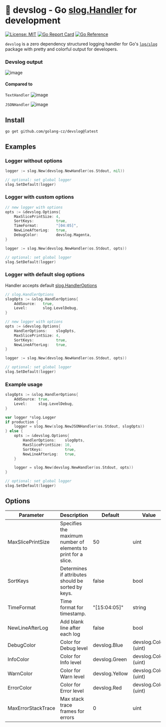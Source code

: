 # 🧻 devslog - Go [slog.Handler](https://pkg.go.dev/log/slog#Handler) for development
 [![License: MIT](https://img.shields.io/badge/License-MIT-yellow.svg)](https://github.com/golang-cz/devslog/blob/master/LICENSE)
 [![Go Report Card](https://goreportcard.com/badge/github.com/golang-cz/devslog)](https://goreportcard.com/report/github.com/golang-cz/devslog)
 [![Go Reference](https://pkg.go.dev/badge/github.com/golang-cz/devslog.svg)](https://pkg.go.dev/github.com/golang-cz/devslog)

`devslog` is a zero dependency structured logging handler for Go's [`log/slog`](https://pkg.go.dev/log/slog) package with pretty and colorful output for developers.

### Devslog output
![image](https://github.com/golang-cz/devslog/assets/17728576/cfdc1634-16fe-4dd0-a643-21bf519cd4fe)

#### Compared to
`TextHandler`
![image](https://github.com/golang-cz/devslog/assets/17728576/49aab1c0-93ba-409d-8637-a96eeeaaf0e1)

`JSONHandler`
![image](https://github.com/golang-cz/devslog/assets/17728576/775af693-2f96-47e8-9190-5ead77b41a27)

## Install
```
go get github.com/golang-cz/devslog@latest
```

## Examples
### Logger without options
```go
logger := slog.New(devslog.NewHandler(os.Stdout, nil))

// optional: set global logger
slog.SetDefault(logger)
```

### Logger with custom options
```go
// new logger with options
opts := &devslog.Options{
	MaxSlicePrintSize: 4,
	SortKeys:          true,
	TimeFormat:        "[04:05]",
	NewLineAfterLog:   true,
	DebugColor:        devslog.Magenta,
}

logger := slog.New(devslog.NewHandler(os.Stdout, opts))

// optional: set global logger
slog.SetDefault(logger)
```

### Logger with default slog options
Handler accepts default [slog.HandlerOptions](https://pkg.go.dev/golang.org/x/exp/slog#HandlerOptions)
```go
// slog.HandlerOptions
slogOpts := &slog.HandlerOptions{
	AddSource:   true,
	Level:       slog.LevelDebug,
}

// new logger with options
opts := &devslog.Options{
	HandlerOptions:    slogOpts,
	MaxSlicePrintSize: 4,
	SortKeys:          true,
	NewLineAfterLog:   true,
}

logger := slog.New(devslog.NewHandler(os.Stdout, opts))

// optional: set global logger
slog.SetDefault(logger)
```

### Example usage
```go
slogOpts := &slog.HandlerOptions{
	AddSource: true,
	Level:     slog.LevelDebug,
}

var logger *slog.Logger
if production {
	logger = slog.New(slog.NewJSONHandler(os.Stdout, slogOpts))
} else {
	opts := &devslog.Options{
		HandlerOptions:    slogOpts,
		MaxSlicePrintSize: 10,
		SortKeys:          true,
		NewLineAfterLog:   true,
	}

	logger = slog.New(devslog.NewHandler(os.Stdout, opts))
}

// optional: set global logger
slog.SetDefault(logger)
```

## Options
| Parameter          | Description                                                    | Default        | Value                |
|--------------------|----------------------------------------------------------------|----------------|----------------------|
| MaxSlicePrintSize  | Specifies the maximum number of elements to print for a slice. | 50             | uint                 |
| SortKeys           | Determines if attributes should be sorted by keys.             | false          | bool                 |
| TimeFormat         | Time format for timestamp.                                     | "[15:04:05]"   | string               |
| NewLineAfterLog    | Add blank line after each log                                  | false          | bool                 |
| DebugColor         | Color for Debug level                                          | devslog.Blue   | devslog.Color (uint) |
| InfoColor          | Color for Info level                                           | devslog.Green  | devslog.Color (uint) |
| WarnColor          | Color for Warn level                                           | devslog.Yellow | devslog.Color (uint) |
| ErrorColor         | Color for Error level                                          | devslog.Red    | devslog.Color (uint) |
| MaxErrorStackTrace | Max stack trace frames for errors                              | 0              | uint                 |

